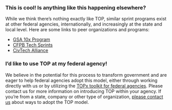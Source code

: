 
### This is cool!  Is anything like this happening elsewhere? 

While we think there’s nothing exactly like TOP, similar sprint programs exist at other federal agencies, internationally, and increasingly at the state and local level. Here are some links to peer organizations and programs: 

<ul>
  <li><a class="explicit-external-link" href="https://10x.gsa.gov/">GSA 10x Program</a></li>
  <li><a class="explicit-external-link" href="https://www.consumerfinance.gov/rules-policy/innovation/cfpb-tech-sprints/">CFPB Tech Sprints</a></li>
  <li><a href="https://www.civtechalliance.org/">CivTech Alliance</a></li>
</ul>
<!-- - [GSA 10x Program](https://10x.gsa.gov/)
- [CFPB Tech Sprints](https://www.consumerfinance.gov/rules-policy/innovation/cfpb-tech-sprints/)
- [CivTech Alliance](https://www.civtechalliance.org/) -->


### I’d like to use TOP at my federal agency! 
We believe in the potential for this process to transform government and are eager to help federal agencies adopt this model, either through working directly with us or by utilizing the [TOPx toolkit for federal agencies](../topx-toolkit/introduction). Please contact us for more information on introducing TOP within your agency.  If you’re from a state, company or other type of organization, [please contact us](mailto:census.opportunityproject@census.gov) about ways to adopt the TOP model. 
